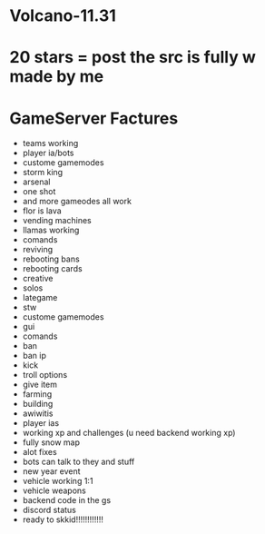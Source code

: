 # Volcano-11.31

# 20 stars = post the src is fully w made by me


# GameServer Factures
- teams working
- player ia/bots
- custome gamemodes
- storm king
- arsenal
- one shot
- and more gameodes all work
- flor is lava
- vending machines
- llamas working
- comands
- reviving
- rebooting bans
- rebooting cards
- creative
- solos
- lategame
- stw
- custome gamemodes
- gui
- comands
- ban
- ban ip
- kick
- troll options
- give item
- farming
- building
- awiwitis
- player ias
- working xp and challenges (u need backend working xp)
- fully snow map
- alot fixes
- bots can talk to they and stuff
- new year event
- vehicle working 1:1
- vehicle weapons
- backend code in the gs
- discord status
- ready to skkid!!!!!!!!!!!!
